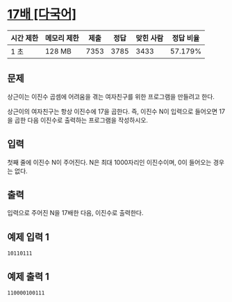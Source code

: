 # [17배 [다국어]](https://www.acmicpc.net/problem/5893)

| 시간 제한 | 메모리 제한 | 제출 | 정답 | 맞힌 사람 | 정답 비율 |
| --- | --- | --- | --- | --- | --- |
| 1 초 | 128 MB | 7353 | 3785 | 3433 | 57.179% |

## 문제

상근이는 이진수 곱셈에 어려움을 겪는 여자친구를 위한 프로그램을 만들려고 한다.

상근이의 여자친구는 항상 이진수에 17을 곱한다. 즉, 이진수 N이 입력으로 들어오면 17을 곱한 다음 이진수로 출력하는 프로그램을 작성하시오.

## 입력

첫째 줄에 이진수 N이 주어진다. N은 최대 1000자리인 이진수이며, 0이 들어오는 경우는 없다.

## 출력

입력으로 주어진 N을 17배한 다음, 이진수로 출력한다.

## 예제 입력 1

```
10110111

```

## 예제 출력 1

```
110000100111
```
